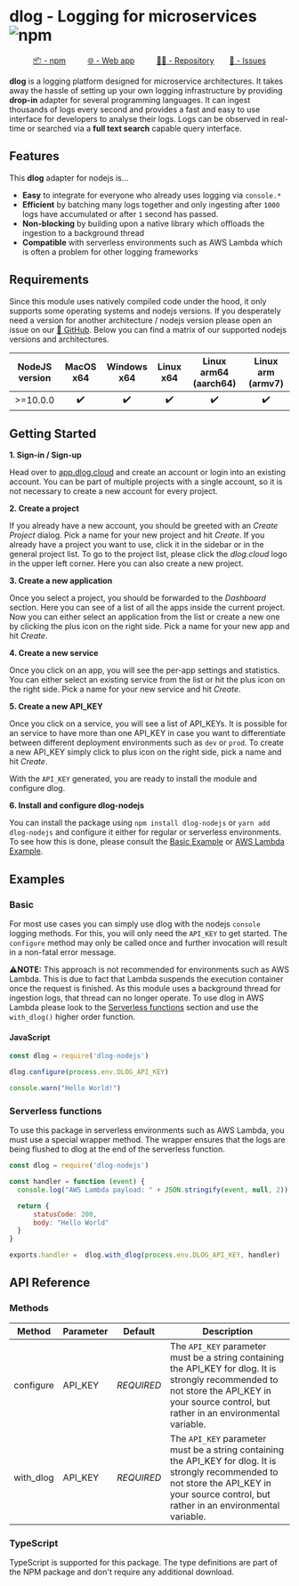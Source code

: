 # dlog - Logging for microservices &nbsp; ![npm](https://img.shields.io/npm/v/dlog-nodejs?color=blue)

<div align="center">

[📦 - npm](https://www.npmjs.com/package/dlog-node)
&nbsp;&nbsp;&nbsp;&nbsp;&nbsp;&nbsp;&nbsp;&nbsp;
[🌐 - Web app](https://app.dlog.cloud)
&nbsp;&nbsp;&nbsp;&nbsp;&nbsp;&nbsp;&nbsp;&nbsp;
[🐱‍💻 - Repository](https://github.com/lennartvrg/dlog/tree/master/dlog_nodejs)
&nbsp;&nbsp;&nbsp;&nbsp;&nbsp;
[📝 - Issues](https://github.com/lennartvrg/dlog/issues)
</div>

**dlog** is a logging platform designed for microservice architectures. It takes away the hassle of setting up your own
logging infrastructure by providing **drop-in** adapter for several programming languages. It can ingest thousands of
logs every second and provides a fast and easy to use interface for developers to analyse their logs. Logs
can be observed in real-time or searched via a **full text search** capable query interface.

## Features

This **dlog** adapter for nodejs is...

- **Easy** to integrate for everyone who already uses logging via `console.*`
- **Efficient** by batching many logs together and only ingesting after `1000` logs have accumulated or after `1` second
  has passed.
- **Non-blocking** by building upon a native library which offloads the ingestion to a background thread
- **Compatible** with serverless environments such as AWS Lambda which is often a problem for other logging frameworks


## Requirements

Since this module uses natively compiled code under the hood, it only supports some operating systems and nodejs versions.
If you desperately need a version for another architecture / nodejs version please open an issue on our
[📝 GitHub](https://github.com/lennartvrg/dlog/issues). Below you can find a matrix of our supported nodejs versions and
architectures.


| NodeJS version | MacOS x64 | Windows x64 | Linux x64 | Linux arm64 (aarch64) | Linux arm (armv7) |
|:--------------:|:---------:|:-----------:|:---------:|:---------------------:|:-----------------:|
|    >=10.0.0    |     ✔️     |      ✔️      |     ✔️     |           ✔️           |         ✔️         |


## Getting Started

**1. Sign-in / Sign-up**

Head over to [app.dlog.cloud](https://app.dlog.cloud) and create an account or login into an existing account.
You can be part of multiple projects with a single account, so it is not necessary to create a new account for every project.

**2. Create a project**

If you already have a new account, you should be greeted with an *Create Project* dialog. Pick a name for your new project and hit
*Create*. If you already have a project you want to use, click it in the sidebar or in the general project list. To go
to the project list, please click the *dlog.cloud* logo in the upper left corner. Here you can also create a new project.

**3. Create a new application**

Once you select a project, you should be forwarded to the *Dashboard* section. Here you can see of a list of all the apps
inside the current project. Now you can either select an application from the list or create a new one by clicking the
plus icon on the right side. Pick a name for your new app and hit *Create*.

**4. Create a new service**

Once you click on an app, you will see the per-app settings and statistics. You can either select an existing service
from the list or hit the plus icon on the right side. Pick a name for your new service and hit *Create*.

**5. Create a new API_KEY**

Once you click on a service, you will see a list of API_KEYs. It is possible for an service to have more than one API_KEY
in case you want to differentiate between different deployment environments such as `dev` or `prod`. To create a new
API_KEY simply click to plus icon on the right side, pick a name and hit *Create*.

With the `API_KEY` generated, you are ready to install the module and configure dlog.

**6. Install and configure dlog-nodejs**

You can install the package using `npm install dlog-nodejs` or `yarn add dlog-nodejs` and configure it either for regular or serverless environments.
To see how this is done, please consult the [Basic Example](#basic) or [AWS Lambda Example](#serverless-functions).


## Examples


### Basic

For most use cases you can simply use dlog with the nodejs `console` logging methods. For this, you will only need the `API_KEY`
to get started. The `configure` method may only be called once and further invocation will result in a non-fatal error message.

⚠️**NOTE:** This approach is not recommended for environments such as AWS Lambda. This is due to fact that Lambda
suspends the execution container once the request is finished. As this module uses a background thread for ingestion logs,
that thread can no longer operate. To use dlog in AWS Lambda please look to the [Serverless functions](#serverless-functions)
section and use the `with_dlog()` higher order function.

#### JavaScript

```javascript
const dlog = require('dlog-nodejs')

dlog.configure(process.env.DLOG_API_KEY)

console.warn("Hello World!")
```


### Serverless functions

To use this package in serverless environments such as AWS Lambda, you must use a special wrapper method. The wrapper
ensures that the logs are being flushed to dlog at the end of the serverless function.


```javascript
const dlog = require('dlog-nodejs')

const handler = function (event) {
  console.log("AWS Lambda payload: " + JSON.stringify(event, null, 2))

  return {
      statusCode: 200,
      body: "Hello World"
  }
}

exports.handler =  dlog.with_dlog(process.env.DLOG_API_KEY, handler)
```

## API Reference


### Methods

| Method    | Parameter | Default    | Description                                                                                                                                                                                    |
|-----------|-----------|------------|------------------------------------------------------------------------------------------------------------------------------------------------------------------------------------------------|
| configure | API_KEY   | *REQUIRED* | The `API_KEY` parameter must be a string containing the API_KEY for dlog. It is strongly recommended to not store the API_KEY in your source control, but rather in an environmental variable. |
| with_dlog | API_KEY   | *REQUIRED* | The `API_KEY` parameter must be a string containing the API_KEY for dlog. It is strongly recommended to not store the API_KEY in your source control, but rather in an environmental variable. |

### TypeScript

TypeScript is supported for this package. The type definitions are part of the NPM package and don't require any
additional download.
